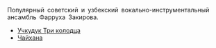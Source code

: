 Популярный советский и узбекский вокально-инструментальный ансамбль Фарруха Закирова.

* [Учкудук Три колодца](Учкудук%20Три%20колодца)
* [Чайхана](Чайхана)